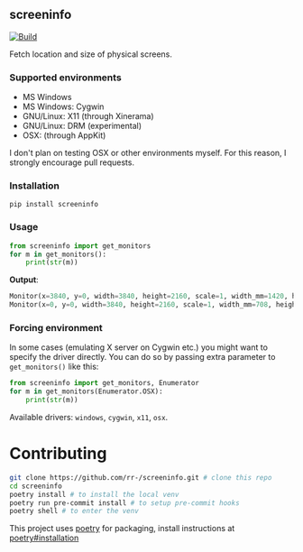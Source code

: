 screeninfo
----------

[![Build](https://github.com/rr-/screeninfo/actions/workflows/build.yml/badge.svg)](https://github.com/rr-/screeninfo/actions/workflows/build.yml)

Fetch location and size of physical screens.

### Supported environments

- MS Windows
- MS Windows: Cygwin
- GNU/Linux: X11 (through Xinerama)
- GNU/Linux: DRM (experimental)
- OSX: (through AppKit)

I don't plan on testing OSX or other environments myself. For this reason,
I strongly encourage pull requests.

### Installation

```
pip install screeninfo
```

### Usage

```python
from screeninfo import get_monitors
for m in get_monitors():
    print(str(m))
```

**Output**:

```python console
Monitor(x=3840, y=0, width=3840, height=2160, scale=1, width_mm=1420, height_mm=800, ppmm=(2.704225352112676, 2.7), name='HDMI-0', is_primary=False)
Monitor(x=0, y=0, width=3840, height=2160, scale=1, width_mm=708, height_mm=399, ppmm=(5.423728813559322, 5.413533834586466), name='DP-0', is_primary=True)
```

### Forcing environment

In some cases (emulating X server on Cygwin etc.) you might want to specify the
driver directly. You can do so by passing extra parameter to `get_monitors()`
like this:

```python
from screeninfo import get_monitors, Enumerator
for m in get_monitors(Enumerator.OSX):
    print(str(m))
```

Available drivers: `windows`, `cygwin`, `x11`, `osx`.

# Contributing


```sh
git clone https://github.com/rr-/screeninfo.git # clone this repo
cd screeninfo
poetry install # to install the local venv
poetry run pre-commit install # to setup pre-commit hooks
poetry shell # to enter the venv
```

This project uses [poetry](https://python-poetry.org/) for packaging,
install instructions at [poetry#installation](https://python-poetry.org/docs/#installation)
